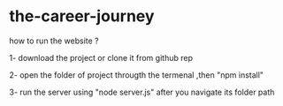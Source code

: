 # the-career-journey
how to run the website ?

1- download the project or clone it from github rep

2- open the folder of project througth the termenal ,then "npm install"

3- run the server using "node server.js" after you navigate its folder path